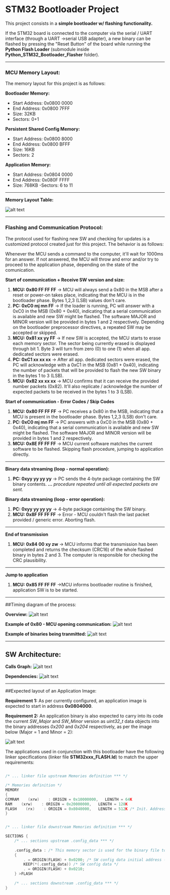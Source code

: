 # STM32 Bootloader Project

This project consists in a **simple bootloader w/ flashing functionality.**

If the STM32 board is connected to the computer via the serial / UART interface (through a UART ->serial USB adapter), a new binary can be flashed by pressing the "Reset Button" of the board while running the **Python Flash Loader** (submodule inside **Python_STM32_Bootloader_Flasher** folder).

---
###  MCU Memory Layout:

The memory layout for this project is as follows:

**Bootloader Memory:**
-  Start Address: 0x0800 0000
- End Address:   0x0800 7FFF
- Size: 32KB 
- Sectors: 0+1

**Persistent Shared Config Memory:**
- Start Address: 0x0800 8000
- End Address:   0x0800 BFFF
- Size: 16KB 
- Sectors: 2

**Application Memory:**
- Start Address: 0x0804 0000
- End Address:   0x080F FFFF
- Size: 768KB
-Sectors: 6 to 11


---

**Memory Layout Table:**

![alt text](./images/memoryLayout.png)

--- 

### Flashing and Communication Protocol:

The protocol used for flashing new SW and checking for updates is a customized protocol created just for this project. The behavior is as follows: 

Whenever the MCU sends a command to the computer, it'll wait for 1000ms for an answer. If not answered, the MCU will throw and error and/or try to proceed to the application phase, depending on the state of the comunication.

**Start of communication + Receive SW version and size:**
1. **MCU:     0x80 FF FF FF** -> MCU will always send a 0x80 in the MSB after a reset or power-on takes place, indicating that the MCU is in the bootloader phase. Bytes 1,2,3 (LSB) values don't care.
2. **PC:      0xC0 mj mn FF** -> If the loader is running, PC will answer with a 0xC0 in the MSB (0x80 + 0x40), indicating that a serial communication is available and new SW might be flashed. The software MAJOR and MINOR version will be provided in bytes 1 and 2 respectively. Depending on the bootloader preprocessor directives, a repeated SW may be accepted or skipped.
3. **MCU:     0x81 xx yy FF** -> If new SW is accepted, the MCU starts to erase each memory sector. The sector being currently erased is displayed through bit 1. Byte 3 will turn from zero (0) to one (1) when all app. dedicated sectors were erased.
4. **PC:      0xC1 xx xx xx** -> After all app. dedicated sectors were erased, the PC will acknowledge with a 0xC1 in the MSB (0x81 + 0x40), indicating the number of packets that will be provided to flash the new SW binary in the bytes 1 to 3 (LSB).
5. **MCU:     0x82 xx xx xx** -> MCU confirms that it can receive the provided number packets (0x82). It'll also replicate / acknowledge the number of expected packets to be received in the bytes 1 to 3 (LSB).

**Start of communication - Error Codes / Skip Codes**
1. **MCU:     0x80 FF FF FF** -> PC receives a 0x80 in the MSB, indicating that a MCU is present in the bootloader phase. Bytes 1,2,3 (LSB) don't care.
2. **PC:      0xC0 mj mn FF** -> PC answers with a 0xC0 in the MSB (0x80 + 0x40), indicating that a serial communication is available and new SW might be flashed. The software MAJOR and MINOR version will be provided in bytes 1 and 2 respectively.
3. **MCU:     0x8E FF FF FF** -> MCU current software matches the current software to be flashed. Skipping flash procedure, jumping to application directly.

---
**Binary data streaming (loop - normal operation):**
1. **PC:      0xyy yy yy yy** -> PC sends the 4-byte package containing the SW binary contents.
**...**
*procedure repeated until all expected packets are sent.*

**Binary data streaming (loop - error operation):**
1. **PC:      0xyy yy yy yy** -> 4-byte package containing the SW binary.
2. **MCU:     0x8F FF FF FF** -> Error - MCU couldn't flash the last packet provided / generic error. Aborting flash.
---
**End of transmission**
1. **MCU:     0x84 00 xy zw** -> MCU informs that the transmission has been completed and returns the checksum (CRC16) of the whole flashed binary in bytes 2 and 3. The computer is responsible for checking the CRC plausibility.
---
**Jump to application**
1. **MCU:     0x85 FF FF FF** ->MCU informs bootloader routine is finished, application SW is to be started.

---
##Timing diagram of the process:

**Overview:**
![alt text](./images/timingDiagram.png)

**Example of 0x80 - MCU opening communication:**
![alt text](./images/timingDiagram_openComm.png)

**Example of binaries being tranmitted:**
![alt text](./images/timingDiagram_binTransm.png)

---

## SW Architecture:

**Calls Graph:**
![alt text](./images/graph_calls.png)

**Dependencies:**
![alt text](./images/graph_dependencies.png)

---
##Expected layout of an Application Image:

**Requirement 1:** As per currently configured, an application image is expected to start in address **0x0804000**.

**Requirement 2:** An application binary is also expected to carry into its code the current *SW_Major* and *SW_Minor* version as *uint32_t* data objects into the binary addresses *0x200* and *0x204* respectively, as per the image below (Major = 1 and Minor = 2):

![alt text](./images/swBinaryExample.png)


The applications used in conjunction with this bootloader have the following linker specifications (linker file **STM32xxx_FLASH.ld**) to match the upper requirements:

```C

/* ... linker file upstream Memories definition *** */

/* Memories definition */
MEMORY
{
CCMRAM    (xrw)    : ORIGIN = 0x10000000,   LENGTH = 64K
RAM    (xrw)    : ORIGIN = 0x20000000,   LENGTH = 128K
FLASH    (rx)    : ORIGIN = 0x8040000,   LENGTH = 512K /* Init. Address offset + adjusted length*/
}


/* ... linker file downstream Memories definition *** */

SECTIONS {
    /* ... sections upstream .config_data *** */
    
    .config_data : /* This memory sector is used for the binary file to carry SW related data (header) */
    {
        . = ORIGIN(FLASH) + 0x0200; /* SW config data initial address - Fixed address from memory start */
        KEEP(*(.config_data)) /* SW config data */
        . = ORIGIN(FLASH) + 0x0210; 
    } >FLASH
    
    /* ... sections downstream .config_data *** */
}
```



